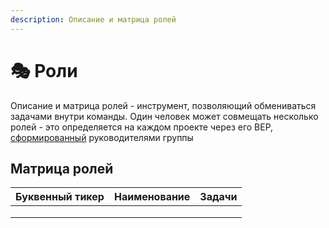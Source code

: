 ```yaml
---
description: Описание и матрица ролей
---
```


# 🎭 Роли

Описание и матрица ролей - инструмент, позволяющий обмениваться задачами внутри команды. Один человек может совмещать несколько ролей - это определяется на каждом проекте через его BEP, [сформированный](descriptionWorkflow.md) руководителями группы

## Матрица ролей

| Буквенный тикер | Наименование | Задачи |
| --------------- | ------------ | ------ |
|                 |              |        |
|                 |              |        |
|                 |              |        |
